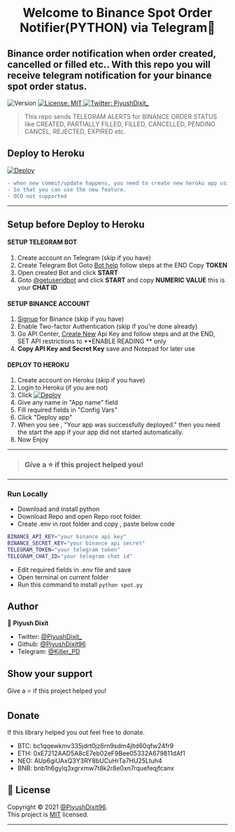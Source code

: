 <h1 align="center">Welcome to Binance Spot Order Notifier(PYTHON) via Telegram👋</h1>
<h2>Binance order notification when order created, cancelled or filled etc.. With this repo you will receive telegram notification for your binance spot order status.</h2>
<p>
  <img alt="Version" src="https://img.shields.io/badge/version-1.0-blue.svg?cacheSeconds=2592000" />
  <a href="https://github.com/PiyushDixit96/binance-spot-order-notification/blob/main/LICENSE" target="_blank">
    <img alt="License: MIT" src="https://img.shields.io/badge/License-MIT-yellow.svg" />
  </a>
  <a href="https://twitter.com/PiyushDixit_" target="_blank">
    <img alt="Twitter: PiyushDixit_" src="https://img.shields.io/twitter/follow/PiyushDixit_.svg?style=social" />
  </a>
</p>

> This repo sends TELEGRAM ALERTS for BINANCE ORDER STATUS like CREATED, PARTIALLY FILLED, FILLED, CANCELLED, PENDING CANCEL, REJECTED, EXPIRED etc.

<h2>Deploy to Heroku</h2>

[![Deploy](https://www.herokucdn.com/deploy/button.svg)](https://heroku.com/deploy?template=https://github.com/PiyushDixit96/binance-spot-order-notification)


```diff
- when new commit/update happens, you need to create new heroku app using Deploy to heroku button,
- So that you can use the new feature.
- OCO not supported
```
------------
<h2>Setup before Deploy to Heroku</h2>

<h4>SETUP TELEGRAM BOT</h4>

1. Create account on Telegram (skip if you have)
2. Create Telegram Bot Goto [Bot help](https://core.telegram.org/bots#3-how-do-i-create-a-bot) follow steps at the END Copy **TOKEN**
3. Open created Bot and click **START**
4. Goto [@getuseridbot](https://t.me/getuseridbot) and click **START** and copy **NUMERIC VALUE** this is your **CHAT ID**

<h4>SETUP BINANCE ACCOUNT</h4>

1. [Signup](https://www.binance.com/en/register?ref=35219097) for Binance (skip if you have)
2. Enable Two-factor Authentication (skip if you're done already)
3. Go API Center, [Create New](https://www.binance.com/en/my/settings/api-management?ref=35219097) Api Key and follow steps and at the END, SET API restrictions to  **ENABLE READING ** only
4. **Copy API Key and Secret Key** save and Notepad for later use

<h4>DEPLOY TO HEROKU</h4>

1. Create account on Heroku (skip if you have)
2. Login to Heroku (if you are not)
3. Click [![Deploy](https://www.herokucdn.com/deploy/button.svg)](https://heroku.com/deploy?template=https://github.com/PiyushDixit96/binance-spot-order-notification)
5. Give any name in "App name" field
6. Fill required fields in "Config Vars"
7. Click "Deploy app"
8. When you see , "Your app was successfully deployed." then you need the start the app if your app did not started automatically.
9. Now Enjoy
------------
> <h3>Give a ⭐️ if this project helped you!</h3>
------------
### Run Locally
- Download and install python
- Download Repo and open Repo root folder.
- Create .env in root folder and copy , paste below code
 ```sh
BINANCE_API_KEY="your binance api key"
BINANCE_SECRET_KEY="your binance api secret"
TELEGRAM_TOKEN="your telegram token"
TELEGRAM_CHAT_ID="your telegram chat id"
```
- Edit required fields in .env file and save
- Open terminal on current folder 
- Run this command to install `python spot.py`

## Author

👤 **Piyush Dixit**

* Twitter: [@PiyushDixit\_](https://twitter.com/PiyushDixit_)
* Github: [@PiyushDixit96](https://github.com/PiyushDixit96)
* Telegram: [@Killer_PD](https://t.me/Killer_PD)

## Show your support

Give a ⭐️ if this project helped you!

## Donate
If this library helped you out feel free to donate.

- BTC: bc1qqewkmv335jdrt0jz6rn9sdm4jltd60qfw24fr9
- ETH: 0xE7212AAD5A8cE7eb02eF9Bee05332A679811dAf1
- NEO: AUp6giUAxQ3Y3RY8bUCuHrTa7HU25Ltuh4
- BNB: bnb1h6gylq3xgrxmw7t8k2r8e0xn7rquefeqjfcanx
## 📝 License

Copyright © 2021 [@PiyushDixit96](https://github.com/PiyushDixit96).<br />
This project is [MIT](https://github.com/PiyushDixit96/binance-spot-order-notification/blob/main/LICENSE) licensed.
***
